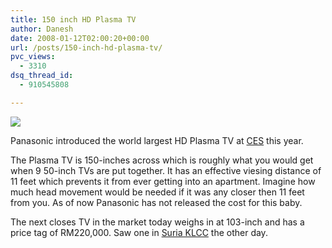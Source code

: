 ```yaml
---
title: 150 inch HD Plasma TV
author: Danesh
date: 2008-01-12T02:00:20+00:00
url: /posts/150-inch-hd-plasma-tv/
pvc_views:
  - 3310
dsq_thread_id:
  - 910545808

---
```

![][1]

Panasonic introduced the world largest HD Plasma TV at [CES][2] this year.

The Plasma TV is 150-inches across which is roughly what you would get when 9 50-inch TVs are put together. It has an effective viesing distance of 11 feet which prevents it from ever getting into an apartment. Imagine how much head movement would be needed if it was any closer then 11 feet from you. As of now Panasonic has not released the cost for this baby.

The next closes TV in the market today weighs in at 103-inch and has a price tag of RM220,000. Saw one in [Suria KLCC][3] the other day.

 [1]: http://img179.imageshack.us/img179/2211/rtpanasonictv080107msvp2.jpg
 [2]: http://www.cesweb.org/
 [3]: http://en.wikipedia.org/wiki/Suria_KLCC